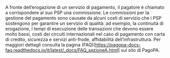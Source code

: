 A fronte dell’erogazione di un servizio di pagamento, il pagatore è chiamato a corrispondere al suo PSP una commissione. Le commissioni per la gestione del pagamento sono causate da alcuni costi di servizio che i PSP sostengono per garantire un servizio di qualità: ad esempio, la continuità di erogazione, i tempi di esecuzione delle transazioni che devono essere molto bassi, costi dei circuiti internazionali nel caso di pagamento con carta di credito, sicurezza e servizi anti-frode, affidabilità dell’infrastruttura.
Per maggiori dettagli consulta la pagina (FAQ)[https://pagopa-docs-faq.readthedocs.io/it/latest/_docs/FAQ_sezioneA.html] sul sito di PagoPA.
